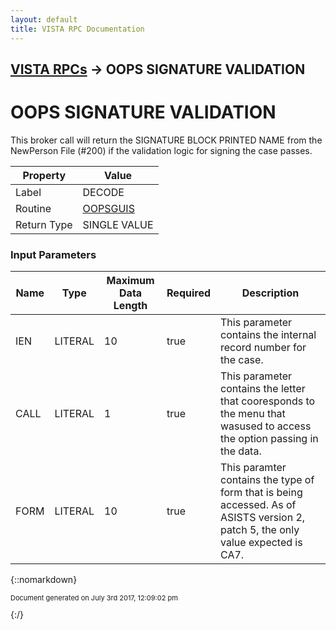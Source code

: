 ```yaml
---
layout: default
title: VISTA RPC Documentation
---
```


## [VISTA RPCs](TableOfContents) &#8594; OOPS SIGNATURE VALIDATION
# OOPS SIGNATURE VALIDATION

This broker call will return the SIGNATURE BLOCK PRINTED NAME from the NewPerson File (#200) if the validation logic for signing the case passes.

Property | Value
--- | ---
Label | DECODE
Routine | [OOPSGUIS](http://code.osehra.org/dox/Routine_OOPSGUIS_source.html)
Return Type | SINGLE VALUE


### Input Parameters

Name | Type | Maximum Data Length | Required | Description
--- | --- | --- | --- | ---
IEN | LITERAL | 10 | true | This parameter contains the internal record number for the case.
CALL | LITERAL | 1 | true | This parameter contains the letter that cooresponds to the menu that wasused to access the option passing in the data.
FORM | LITERAL | 10 | true | This paramter contains the type of form that is being accessed.  As of ASISTS version 2, patch 5, the only value expected is CA7.



{::nomarkdown} <br/><p style="font-size: 11px">Document generated on July 3rd 2017, 12:09:02 pm</p>{:/}